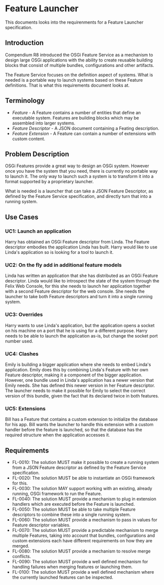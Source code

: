 # Feature Launcher

This documents looks into the requirenments for a Feature Launcher specification.

## Introduction

Compendium R8 introduced the OSGi Feature Service as a mechanism to design large OSGi applications with the ability to create reusable building blocks that consist of multiple bundles, configurations and other artifacts.

The Feature Service focuses on the definition aspect of systems. What is needed is a portable way to launch systems based on these Feature definitions. That is what this requirements document looks at.

## Terminology

* _Feature_ - A Feature contains a number of entities that define an executable system. Features are building blocks which may be assembled into larger systems.
* _Feature Descriptor_ - A JSON document containing a Feating description.
* _Feature Extension_ - A Feature can contain a number of extensions with custom content.

## Problem Description

OSGi Features provide a great way to design an OSGi system. However once you have the system that you need, there is currently no portable way to launch it. The only way to launch such a system is to transform it into a format supported by a proprietary launcher.

What is needed is a launcher that can take a JSON Feature Descriptor, as defined by the Feature Service specification, and directly turn that into a running system.

## Use Cases

### UC1: Launch an application

Harry has obtained an OSGi Feature descriptor from Linda. The Feature descriptor embodies the application Linda has built. Harry would like to use Linda's application so is looking for a tool to launch it.

### UC2: On the fly add in additional feature models

Linda has written an application that she has distributed as an OSGi Feature descriptor. Linda would like to introspect the state of the system through the Felix Web Console, for this she needs to launch her application together with a second Feature descriptor for the web console. She needs the launcher to take both Feature descriptors and turn it into a single running system.

### UC3: Overrides

Harry wants to use Linda's application, but the application opens a socket on his machine on a port that he is using for a different purpose. Harry needs to be able to launch the application as-is, but change the socket port number used.

### UC4: Clashes

Emily is building a bigger application where she needs to embed Linda's application. Emily does this by combining Linda's Feature with her own Feature descriptor, making it a component of the bigger application. However, one bundle used in Linda's application has a newer version that Emily needs. She has defined this newer version in her Feature descriptor. The launcher needs to make it possible for Emily to select the correct version of this bundle, given the fact that its declared twice in both features.

### UC5: Extensions

Bill has a Feature that contains a custom extension to initialize the database for his app. Bill wants the launcher to handle this extension with a custom handler before the feature is launched, so that the database has the required structure when the application accesses it.

## Requirements

* FL-0010: The solution MUST make it possible to create a running system from a JSON Feature descriptor as defined by the Feature Service specification.
* FL-0020: The solution MUST be able to instantiate an OSGi framework for this.
* FL-0030: The solution MAY support working with an existing, already running, OSGi framework to run the Feature.
* FL-0040: The solution MUST provide a mechanism to plug in extension handlers which are executed before the Feature is launched.
* FL-0050: The solution MUST be able to take multiple Feature descriptors to combine these into a single running system.
* FL-0060: The solution MUST provide a mechanism to pass in values for Feature descriptor variables.
* FL-0070: The solution MUST provide a predictable mechanism to merge multiple Features, taking into account that bundles, configurations and custom extensions each have different requirements on how they are merged.
* FL-0080: The solution MUST provide a mechanism to resolve merge conflicts.
* FL-0090: The solution MUST provide a well defined mechanism for handling failures when merging features or launching them.
* FL-0100: The solution MUST provide a well defined mechanism where the currently launched features can be inspected.
